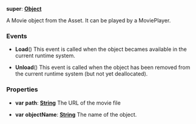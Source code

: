 **super**: **[Object](../gravity/object.md.md)**

A Movie object from the Asset. It can be played by a MoviePlayer.

### Events

* **Load**()
This event is called when the object becames available in the current runtime system.

* **Unload**()
This event is called when the object has been removed from the current runtime system (but not yet deallocated).



### Properties

* **var** **path**: **[String](../gravity/string.md)**
The URL of the movie file

* **var** **objectName**: **[String](../gravity/string.md)**
The name of the object.





